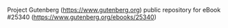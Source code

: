Project Gutenberg (https://www.gutenberg.org) public repository for eBook #25340 (https://www.gutenberg.org/ebooks/25340)
